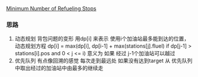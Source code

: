 [Minimum Number of Refueling Stops](https://leetcode.com/problems/minimum-number-of-refueling-stops/)

### 思路
1. 动态规划
背包问题的变形
用dp[i] 来表示 使用i个加油站最多能到达的位置，动态规划方程
dp[i] = max(dp[i], dp[i-1] + max(stations[j].fluel) if dp[j-1] > stations[i].pos and  0 < j <= i)
意义为
如果 经过 j-1个加油站可以越过 
2. 优先队列
有点像回溯的感觉
每次走到最远处 如果没有达到target 从 优先队列中取出经过的加油站中由最多的继续走  